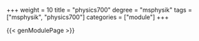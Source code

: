 +++
weight = 10
title = "physics700"
degree = "msphysik"
tags = ["msphysik", "physics700"]
categories = ["module"]
+++

{{< genModulePage >}}
